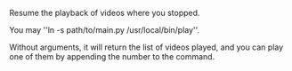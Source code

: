 
Resume the playback of videos where you stopped. 

You may ''ln -s path/to/main.py /usr/local/bin/play''.

Without arguments, it will return the list of videos played, and you can play one of them by appending the number to the command.
